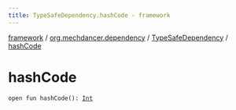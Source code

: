 ```yaml
---
title: TypeSafeDependency.hashCode - framework
---
```


[framework](../../index.html) / [org.mechdancer.dependency](../index.html) / [TypeSafeDependency](index.html) / [hashCode](./hash-code.html)

# hashCode

`open fun hashCode(): `[`Int`](https://kotlinlang.org/api/latest/jvm/stdlib/kotlin/-int/index.html)